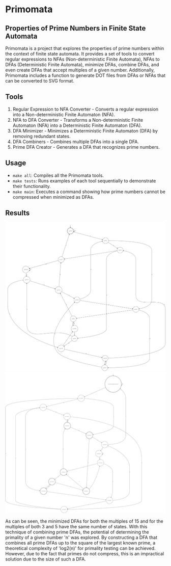 # Primomata
## Properties of Prime Numbers in Finite State Automata

Primomata is a project that explores the properties of prime numbers within the context of finite state automata. It provides a set of tools to convert regular expressions to NFAs (Non-deterministic Finite Automata), NFAs to DFAs (Deterministic Finite Automata), minimize DFAs, combine DFAs, and even create DFAs that accept multiples of a given number. Additionally, Primomata includes a function to generate DOT files from DFAs or NFAs that can be converted to SVG format.

## Tools

1. Regular Expression to NFA Converter - Converts a regular expression into a Non-deterministic Finite Automaton (NFA).
2. NFA to DFA Converter - Transforms a Non-deterministic Finite Automaton (NFA) into a Deterministic Finite Automaton (DFA).
3. DFA Minimizer - Minimizes a Deterministic Finite Automaton (DFA) by removing redundant states.
4. DFA Combiners - Combines multiple DFAs into a single DFA.
5. Prime DFA Creator - Generates a DFA that recognizes prime numbers.

## Usage

- `make all`: Compiles all the Primomata tools.
- `make tests`: Runs examples of each tool sequentially to demonstrate their functionality.
- `make main`: Executes a command showing how prime numbers cannot be compressed when minimized as DFAs.

## Results

![composites.dfa.dot.svg](tests%2Fcomposites.dfa.dot.svg)
![primes.dfa.dot.svg](tests%2Fprimes.dfa.dot.svg)

As can be seen, the minimized DFAs for both the multiples of 15 and for the multiples of both 3 and 5 have the same number of states. With this technique of combining prime DFAs, the potential of determining the primality of a given number 'n' was explored. By constructing a DFA that combines all prime DFAs up to the square of the largest known prime, a theoretical complexity of 'log2(n)' for primality testing can be achieved. However, due to the fact that primes do not compress, this is an impractical solution due to the size of such a DFA. 